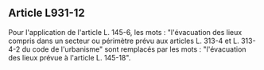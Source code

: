 Article L931-12
----
Pour l'application de l'article L. 145-6, les mots : "l'évacuation des lieux
compris dans un secteur ou périmètre prévu aux articles L. 313-4 et L. 313-4-2
du code de l'urbanisme" sont remplacés par les mots : "l'évacuation des lieux
prévue à l'article L. 145-18".
